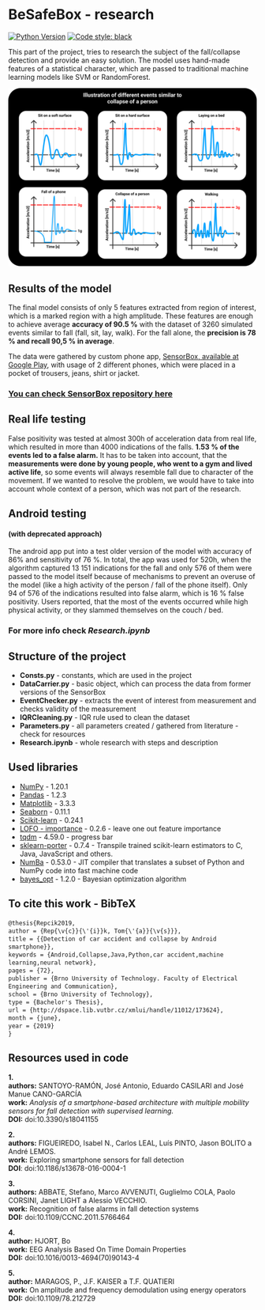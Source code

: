 # BeSafeBox - research

[![Python Version](https://img.shields.io/badge/python-3.7-blue)](https://www.python.org/downloads/release/python-379/)
[![Code style: black](https://img.shields.io/badge/code%20style-black-000000.svg)](https://github.com/python/black)

This part of the project, tries to research the subject of the fall/collapse detection and provide 
an easy solution. The model uses hand-made features of a statistical character, which are 
passed to traditional machine learning models like SVM or RandomForest.

![Illustration of different events similar to collapse of a person ](./images/Illustration.svg)

## Results of the model
The final model consists of only 5 features extracted from region of interest, which 
is a marked region with a high amplitude. These features are enough to achieve average 
**accuracy of 90.5 %** with the dataset of 3260 simulated events similar to fall (fall, sit, lay, walk).
For the fall alone, the **precision is 78 % and recall 90,5 % in average**. 

The data were gathered by custom phone app, 
[SensorBox, available at Google Play](https://play.google.com/store/apps/details?id=motionapps.sensorbox),
with usage of 2 different phones, which were placed in a pocket of trousers, jeans, shirt or jacket.

### [You can check SensorBox repository  here](https://github.com/Foxpace/SensorBox)

## Real life testing
False positivity was tested at almost 300h of acceleration data from real life, which resulted in more
than 4000 indications of the falls. **1.53 % of the events led to a false alarm.** It has to 
be taken into account, that the **measurements were done by young people, who went to a gym and lived active life**, 
so some events will always resemble fall due to character of the movement. If we wanted to resolve the problem, 
we would have to take into account whole context of a person, which was not part of the research.

## Android testing 
#### (with deprecated approach)
The android app put into a test older version of the model with accuracy of 
86% and sensitivity of 76 %. In total, the app was used for 520h, when the algorithm captured
13 151 indications for the fall and only 576 of them were passed to the model itself because of mechanisms to 
prevent an overuse of the model (like a high activity of the person / fall of the phone itself). Only 94 of 576 of the 
indications resulted into false alarm, which is 16 % false positivity. Users reported, that the most of the events 
occurred while high physical activity, or they slammed themselves on the couch / bed.

### For more info  check _Research.ipynb_ 


## Structure of the project

* **Consts.py** - constants, which are used in the project
* **DataCarrier.py** - basic object, which can process the data from former versions of the SensorBox
* **EventChecker.py** - extracts the event of interest from measurement and checks validity of the measurement
* **IQRCleaning.py** - IQR rule used to clean the dataset 
* **Parameters.py** - all parameters created / gathered from literature - check for resources
* **Research.ipynb** - whole research with steps and description 

## Used libraries

* [NumPy](https://numpy.org/doc/stable/contents.html) - 1.20.1
* [Pandas](https://pandas.pydata.org/docs/index.html) - 1.2.3
* [Matplotlib](https://matplotlib.org/stable/index.html) - 3.3.3
* [Seaborn](https://seaborn.pydata.org/#) - 0.11.1
* [Scikit-learn](https://scikit-learn.org/stable/index.html) - 0.24.1
* [LOFO - importance](https://github.com/aerdem4/lofo-importance) - 0.2.6 - leave one out feature importance
* [tqdm](https://github.com/tqdm/tqdm) - 4.59.0 -  progress bar
* [sklearn-porter](https://github.com/nok/sklearn-porter) - 0.7.4 - 
Transpile trained scikit-learn estimators to C, Java, JavaScript and others.
* [NumBa](https://numba.pydata.org/) - 0.53.0 -
JIT compiler that translates a subset of Python and NumPy code into fast machine code
* [bayes_opt](https://github.com/fmfn/BayesianOptimization) - 1.2.0 - Bayesian optimization algorithm


## To cite this work - BibTeX


```
@thesis{Repcik2019,
author = {Rep{\v{c}}{\'{i}}k, Tom{\'{a}}{\v{s}}},
title = {{Detection of car accident and collapse by Android smartphone}},
keywords = {Android,Collapse,Java,Python,car accident,machine learning,neural network},
pages = {72},
publisher = {Brno University of Technology. Faculty of Electrical Engineering and Communication},
school = {Brno University of Technology},
type = {Bachelor's Thesis},
url = {http://dspace.lib.vutbr.cz/xmlui/handle/11012/173624},
month = {june},
year = {2019}
}
```



## Resources used in code
**1.**\
**authors:** SANTOYO-RAMÓN, José Antonio, Eduardo CASILARI and José Manue CANO-GARCÍA\
**work:** _Analysis of a smartphone-based architecture with multiple mobility sensors for fall detection with
supervised learning._\
**DOI:** doi:10.3390/s18041155

**2.**\
**authors:** FIGUEIREDO, Isabel N., Carlos LEAL, Luís PINTO, Jason BOLITO a André LEMOS.\
**work:** Exploring smartphone sensors for fall detection\
**DOI**: doi:10.1186/s13678-016-0004-1

**3.**\
**authors:** ABBATE, Stefano, Marco AVVENUTI, Guglielmo COLA, Paolo CORSINI, Janet LIGHT a Alessio VECCHIO.\
**work:** Recognition of false alarms in fall detection systems\
**DOI:** doi:10.1109/CCNC.2011.5766464

**4.**\
**author:** HJORT, Bo\
**work:** EEG Analysis Based On Time Domain Properties\
**DOI:** doi:10.1016/0013-4694(70)90143-4

**5.**\
**author:** MARAGOS, P., J.F. KAISER a T.F. QUATIERI\
**work:** On amplitude and frequency demodulation using energy operators\
**DOI:** doi:10.1109/78.212729
